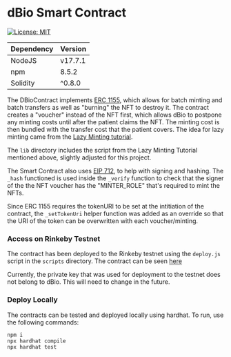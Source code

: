# dBio Smart Contract

[![License: MIT][license-image]][license-link]

| Dependency | Version | 
| --- | --- |
| NodeJS | v17.7.1 |
| npm | 8.5.2 |
| Solidity | ^0.8.0 |

The DBioContract implements [ERC 1155](https://ethereum.org/en/developers/docs/standards/tokens/erc-1155/), which allows for batch minting and batch transfers as well as "burning" the NFT to destroy it. The contract creates a "voucher" instead of the NFT first, which allows dBio to postpone any minting costs until after the patient claims the NFT. The minting cost is then bundled with the transfer cost that the patient covers. The idea for lazy minting came from the [Lazy Minting tutorial](https://nftschool.dev/tutorial/lazy-minting/).

The `lib` directory includes the script from the Lazy Minting Tutorial mentioned above, slightly adjusted for this project. 

The Smart Contract also uses [EIP 712](https://eips.ethereum.org/EIPS/eip-712#definition-of-domainseparator), to help with signing and hashing. The `_hash` functioned is used inside the `_verify` function to check that the signer of the the NFT voucher has the "MINTER_ROLE" that's required to mint the NFTs. 

Since ERC 1155 requires the tokenURI to be set at the intitiation of the contract, the `_setTokenUri` helper function was added as an override so that the URI of the token can be overwritten with each voucher/minting. 

### Access on Rinkeby Testnet 
The contract has been deployed to the Rinkeby testnet using the `deploy.js` script in the `scripts` directory. The contract can be seen [here](https://rinkeby.etherscan.io/address/0x1d3a4476ff9502f73d5b691f7b51dd6b79d8af18#code)

Currently, the private key that was used for deployment to the testnet does not belong to dBio. This will need to change in the future. 

### Deploy Locally

The contracts can be tested and deployed locally using hardhat. To run, use the following commands: 

```shell
npm i
npx hardhat compile
npx hardhat test
```

[node-image]: https://img.shields.io/node/v/@haluka/box.svg?style=default
[npm-version]: https://img.shields.io/npm/v/@haluka/box.svg
[npm-link]: https://www.npmjs.com/package/@haluka/box
[license-image]: https://img.shields.io/badge/License-MIT-blue.svg?style=badge
[license-link]: https://opensource.org/licenses/MIT
